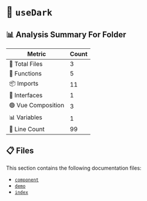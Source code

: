 # 📁 `useDark`

## 📊 Analysis Summary For Folder

| Metric | Count |
|--------|-------|
| 📁 Total Files | 3 |
| 🔧 Functions | 5 |
| 📦 Imports | 11 |
| 📐 Interfaces | 1 |
| 🟢 Vue Composition | 3 |
| 📊 Variables | 1 |
| 🔢 Line Count | 99 |


## 📋 Files

This section contains the following documentation files:

- [`component`](./component.md)
- [`demo`](./demo.md)
- [`index`](./index.md)